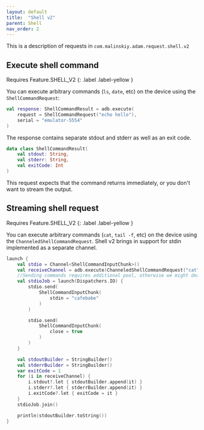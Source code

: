 ```yaml
---
layout: default
title:  "Shell v2"
parent: Shell
nav_order: 2
---
```


This is a description of requests in `com.malinskiy.adam.request.shell.v2`

## Execute shell command
Requires Feature.SHELL_V2 
{: .label .label-yellow }

You can execute arbitrary commands (`ls`, `date`, etc) on the device using the `ShellCommandRequest`:

```kotlin
val response: ShellCommandResult = adb.execute(
    request = ShellCommandRequest("echo hello"),
    serial = "emulator-5554"
)
```

The response contains separate stdout and stderr as well as an exit code.

```kotlin
data class ShellCommandResult(
    val stdout: String,
    val stderr: String,
    val exitCode: Int
)
```

This request expects that the command returns immediately, or you don't want to stream the output.

## Streaming shell request
Requires Feature.SHELL_V2 
{: .label .label-yellow }

You can execute arbitrary commands (`cat`, `tail -f`, etc) on the device using the `ChanneledShellCommandRequest`. Shell v2 brings in
support for stdin implemented as a separate channel.

```kotlin
launch {
    val stdio = Channel<ShellCommandInputChunk>()
    val receiveChannel = adb.execute(ChanneledShellCommandRequest("cat", stdio), this, "emulator-5554")
    //Sending commands requires additional pool, otherwise we might deadlock
    val stdioJob = launch(Dispatchers.IO) {
        stdio.send(
            ShellCommandInputChunk(
                stdin = "cafebabe"
            )
        )

        stdio.send(
            ShellCommandInputChunk(
                close = true
            )
        )
    }

    val stdoutBuilder = StringBuilder()
    val stderrBuilder = StringBuilder()
    var exitCode = 1
    for (i in receiveChannel) {
        i.stdout?.let { stdoutBuilder.append(it) }
        i.stderr?.let { stderrBuilder.append(it) }
        i.exitCode?.let { exitCode = it }
    }
    stdioJob.join()

    println(stdoutBuilder.toString())
}
```

